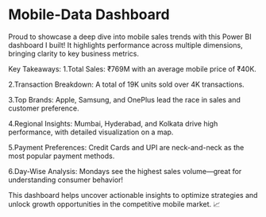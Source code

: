 # Mobile-Data Dashboard
Proud to showcase a deep dive into mobile sales trends with this Power BI dashboard I built! It highlights performance across multiple dimensions, bringing clarity to key business metrics.

Key Takeaways:
1.Total Sales: ₹769M with an average mobile price of ₹40K.

2.Transaction Breakdown: A total of 19K units sold over 4K transactions.

3.Top Brands: Apple, Samsung, and OnePlus lead the race in sales and customer preference.

4.Regional Insights: Mumbai, Hyderabad, and Kolkata drive high performance, with detailed visualization on a map.

5.Payment Preferences: Credit Cards and UPI are neck-and-neck as the most popular payment methods.

6.Day-Wise Analysis: Mondays see the highest sales volume—great for understanding consumer behavior!

This dashboard helps uncover actionable insights to optimize strategies and unlock growth opportunities in the competitive mobile market. 📈
